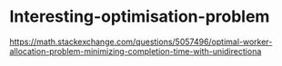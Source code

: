 # Interesting-optimisation-problem

https://math.stackexchange.com/questions/5057496/optimal-worker-allocation-problem-minimizing-completion-time-with-unidirectiona
